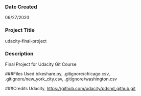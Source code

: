 ### Date Created
06/27/2020

### Project Title
udacity-final-project

### Description
Final Project for Udacity Git Course

###Files Used
bikeshare.py, .gitignore/chicago.csv, .gitignore/new_york_city.csv, .gitignore/washington.csv

###Credits
Udacity, https://github.com/udacity/pdsnd_github.git 
